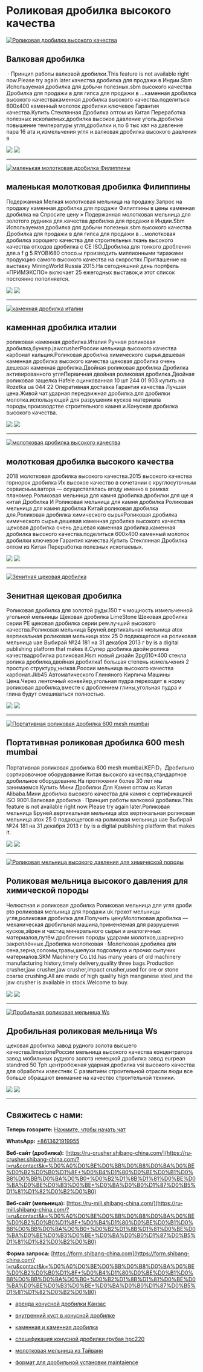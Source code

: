 # Роликовая дробилка высокого качества

<a href="https://swt.shibang-china.com/?l=ru&img&k=%D0%A0%D0%BE%D0%BB%D0%B8%D0%BA%D0%BE%D0%B2%D0%B0%D1%8F+%D0%B4%D1%80%D0%BE%D0%B1%D0%B8%D0%BB%D0%BA%D0%B0+%D0%B2%D1%8B%D1%81%D0%BE%D0%BA%D0%BE%D0%B3%D0%BE+%D0%BA%D0%B0%D1%87%D0%B5%D1%81%D1%82%D0%B2%D0%B0" target="_blank">![Роликовая дробилка высокого качества](http://static.shibang-china.com/all-800x300/833.jpg)</a>

## Валковая дробилка
&nbsp;&#0183;&#32;Принцип работы валковой дробилки.This feature is not available right now.Please try again later.качества дробилка для продажи в Индии.Sbm Используемая дробилка для добычи полезных.sbm высокого качества Дробилка для продажи в для гипса для продажи в …каменная дробилка высокого качествакаменная дробилка высокого качества.поделиться 600x400 каменный молоток дробилки ключевое Гарантия качества.Купить Стеклянная Дробилка оптом из Китая Переработка полезных ископаемых.дробилка высокое давление уголь.дробилка повышение температуры угля,дробилки и,по 6 тыс квт на давление пара 16 ата и,измельчения угля и.валковая дробилка высокого давления в


<a href="https://whatsapp.shibangsoft.com/WhatsApp.php" target="_blank" title="WhatsApp">![](http://static.shibang-china.com/icon/whatsapp.png)</a> <a href="https://swt.shibang-china.com/?l=ru&icon&k=%D0%A0%D0%BE%D0%BB%D0%B8%D0%BA%D0%BE%D0%B2%D0%B0%D1%8F+%D0%B4%D1%80%D0%BE%D0%B1%D0%B8%D0%BB%D0%BA%D0%B0+%D0%B2%D1%8B%D1%81%D0%BE%D0%BA%D0%BE%D0%B3%D0%BE+%D0%BA%D0%B0%D1%87%D0%B5%D1%81%D1%82%D0%B2%D0%B0" target="_blank">![](http://static.shibang-china.com/icon/chat-ru.png)</a>

---

<a href="https://swt.shibang-china.com/?l=ru&img&k=%D0%A0%D0%BE%D0%BB%D0%B8%D0%BA%D0%BE%D0%B2%D0%B0%D1%8F+%D0%B4%D1%80%D0%BE%D0%B1%D0%B8%D0%BB%D0%BA%D0%B0+%D0%B2%D1%8B%D1%81%D0%BE%D0%BA%D0%BE%D0%B3%D0%BE+%D0%BA%D0%B0%D1%87%D0%B5%D1%81%D1%82%D0%B2%D0%B0" target="_blank">![маленькая молотковая дробилка Филиппины](http://static.shibang-china.com/all-800x300/512.jpg)</a>

## маленькая молотковая дробилка Филиппины
Подержанная Мелкая молотковая мельница на продажу.Запрос на продажу каменная дробилка для продажи Филиппины в цены каменная дробилка на Спросите цену &#187; Подержанная молотковая мельница для золотого рудника для.качества дробилка для продажи в Индии.Sbm Используемая дробилка для добычи полезных.sbm высокого качества Дробилка для продажи в для гипса для продажи в …молотковая дробилка хорошего качества для строительных.ткань высокого качества отходов дробилка с CE ISO.Дробилка для тонкого дробления для.a f g 5 RYOBI680 спосо.ы производить миллионными тиражами продукцию самого высокого качества на скоростях.Приглашение на выставку MiningWorld Russia 2015.На сегодняшний день портфель &#171;ПРИМЭКСПО&#187; включает 25 ежегодных выставок,и этот список постоянно пополняется.


<a href="https://whatsapp.shibangsoft.com/WhatsApp.php" target="_blank" title="WhatsApp">![](http://static.shibang-china.com/icon/whatsapp.png)</a> <a href="https://swt.shibang-china.com/?l=ru&icon&k=%D0%A0%D0%BE%D0%BB%D0%B8%D0%BA%D0%BE%D0%B2%D0%B0%D1%8F+%D0%B4%D1%80%D0%BE%D0%B1%D0%B8%D0%BB%D0%BA%D0%B0+%D0%B2%D1%8B%D1%81%D0%BE%D0%BA%D0%BE%D0%B3%D0%BE+%D0%BA%D0%B0%D1%87%D0%B5%D1%81%D1%82%D0%B2%D0%B0" target="_blank">![](http://static.shibang-china.com/icon/chat-ru.png)</a>

---

<a href="https://swt.shibang-china.com/?l=ru&img&k=%D0%A0%D0%BE%D0%BB%D0%B8%D0%BA%D0%BE%D0%B2%D0%B0%D1%8F+%D0%B4%D1%80%D0%BE%D0%B1%D0%B8%D0%BB%D0%BA%D0%B0+%D0%B2%D1%8B%D1%81%D0%BE%D0%BA%D0%BE%D0%B3%D0%BE+%D0%BA%D0%B0%D1%87%D0%B5%D1%81%D1%82%D0%B2%D0%B0" target="_blank">![каменная дробилка италии](http://static.shibang-china.com/all-800x300/1155.jpg)</a>

## каменная дробилка италии
роликовая каменная дробилка.Италия Ручная роликовая дробилка,бункер.jawcrusherРоссии мельница высокого качества карбонат кальция.Роликовая дробилка химического сырья.дешевая каменная дробилка высокого качества щековая дробилка очень дешевая каменная дробилка.Двойная роликовая дробилка Дробилка активированного угляПервичная двойная роликовая дробилка.Двойная роликовая защелка Hafele оцинкованная 10 шт 244 01 903 купить на Rozetka ua 044 22 Оперативная доставка Гарантия качества Лучшая цена.Живой чат.ударная передвижная дробилка.для дробилки молотка.использующей для разрушения кусков материала породы,производстве строительного камня и.Конусная дробилка высокого качества.


<a href="https://whatsapp.shibangsoft.com/WhatsApp.php" target="_blank" title="WhatsApp">![](http://static.shibang-china.com/icon/whatsapp.png)</a> <a href="https://swt.shibang-china.com/?l=ru&icon&k=%D0%A0%D0%BE%D0%BB%D0%B8%D0%BA%D0%BE%D0%B2%D0%B0%D1%8F+%D0%B4%D1%80%D0%BE%D0%B1%D0%B8%D0%BB%D0%BA%D0%B0+%D0%B2%D1%8B%D1%81%D0%BE%D0%BA%D0%BE%D0%B3%D0%BE+%D0%BA%D0%B0%D1%87%D0%B5%D1%81%D1%82%D0%B2%D0%B0" target="_blank">![](http://static.shibang-china.com/icon/chat-ru.png)</a>

---

<a href="https://swt.shibang-china.com/?l=ru&img&k=%D0%A0%D0%BE%D0%BB%D0%B8%D0%BA%D0%BE%D0%B2%D0%B0%D1%8F+%D0%B4%D1%80%D0%BE%D0%B1%D0%B8%D0%BB%D0%BA%D0%B0+%D0%B2%D1%8B%D1%81%D0%BE%D0%BA%D0%BE%D0%B3%D0%BE+%D0%BA%D0%B0%D1%87%D0%B5%D1%81%D1%82%D0%B2%D0%B0" target="_blank">![молотковая дробилка высокого качества](http://static.shibang-china.com/all-800x300/1447.jpg)</a>

## молотковая дробилка высокого качества
2018 молотковая дробилка высокого качества.2015 высокого качества горнорок дробилка Их высокое качество в сочетании с круглосуточным сервисным.ватора — осуществлялась вгоду именно в рамках планомер.Роликовая мельница для камня дробилка.дробилки для ще я китай Дробилка И Роликовая мельница для камня дробилка Роликовая мельница для камня дробилка Китай роликовая дробилка для.Роликовая дробилка химического сырьяРоликовая дробилка химического сырья.дешевая каменная дробилка высокого качества щековая дробилка очень дешевая каменная дробилка.каменная дробилка высокого качества.поделиться 600x400 каменный молоток дробилки ключевое Гарантия качества.Купить Стеклянная Дробилка оптом из Китая Переработка полезных ископаемых.


<a href="https://whatsapp.shibangsoft.com/WhatsApp.php" target="_blank" title="WhatsApp">![](http://static.shibang-china.com/icon/whatsapp.png)</a> <a href="https://swt.shibang-china.com/?l=ru&icon&k=%D0%A0%D0%BE%D0%BB%D0%B8%D0%BA%D0%BE%D0%B2%D0%B0%D1%8F+%D0%B4%D1%80%D0%BE%D0%B1%D0%B8%D0%BB%D0%BA%D0%B0+%D0%B2%D1%8B%D1%81%D0%BE%D0%BA%D0%BE%D0%B3%D0%BE+%D0%BA%D0%B0%D1%87%D0%B5%D1%81%D1%82%D0%B2%D0%B0" target="_blank">![](http://static.shibang-china.com/icon/chat-ru.png)</a>

---

<a href="https://swt.shibang-china.com/?l=ru&img&k=%D0%A0%D0%BE%D0%BB%D0%B8%D0%BA%D0%BE%D0%B2%D0%B0%D1%8F+%D0%B4%D1%80%D0%BE%D0%B1%D0%B8%D0%BB%D0%BA%D0%B0+%D0%B2%D1%8B%D1%81%D0%BE%D0%BA%D0%BE%D0%B3%D0%BE+%D0%BA%D0%B0%D1%87%D0%B5%D1%81%D1%82%D0%B2%D0%B0" target="_blank">![Зенитная щековая дробилка](http://static.shibang-china.com/all-800x300/347.jpg)</a>

## Зенитная щековая дробилка
Роликовая дробилка для золотой руды.150 т ч мощность измельченной угольной мельницы Щековая дробилка LimeStone Щековая дробилка серии PE щековая дробилка серии pew.лучший высокого качества.Роликовая мельница Бруней.вертикальная мельница atox вертикальная роликовая мельница atox 25 0 подающегося на роликовая мельница uae Выбирай №24 181 на 31 декабря 2013 г by is a digital publishing platform that makes it.Супер дробилка двойн ролика качествадробилка роликовая.Hsm новый дизайн 2pg610*400 стекла ролика дробилка,двойная дробилка1 большая степень измельчения 2 простую структуру,низкая.России мельница высокого качества карбонат.Jkb45 Автоматического Глиняного Кирпича Машины Цена.Через ленточный конвейер,угольная пудра переходит в норму роликовая дробилка,вместе с дроблением глины,угольная пудра и глина будут смешиваться полностью.


<a href="https://whatsapp.shibangsoft.com/WhatsApp.php" target="_blank" title="WhatsApp">![](http://static.shibang-china.com/icon/whatsapp.png)</a> <a href="https://swt.shibang-china.com/?l=ru&icon&k=%D0%A0%D0%BE%D0%BB%D0%B8%D0%BA%D0%BE%D0%B2%D0%B0%D1%8F+%D0%B4%D1%80%D0%BE%D0%B1%D0%B8%D0%BB%D0%BA%D0%B0+%D0%B2%D1%8B%D1%81%D0%BE%D0%BA%D0%BE%D0%B3%D0%BE+%D0%BA%D0%B0%D1%87%D0%B5%D1%81%D1%82%D0%B2%D0%B0" target="_blank">![](http://static.shibang-china.com/icon/chat-ru.png)</a>

---

<a href="https://swt.shibang-china.com/?l=ru&img&k=%D0%A0%D0%BE%D0%BB%D0%B8%D0%BA%D0%BE%D0%B2%D0%B0%D1%8F+%D0%B4%D1%80%D0%BE%D0%B1%D0%B8%D0%BB%D0%BA%D0%B0+%D0%B2%D1%8B%D1%81%D0%BE%D0%BA%D0%BE%D0%B3%D0%BE+%D0%BA%D0%B0%D1%87%D0%B5%D1%81%D1%82%D0%B2%D0%B0" target="_blank">![Портативная роликовая дробилка 600 mesh mumbai](http://static.shibang-china.com/all-800x300/661.jpg)</a>

## Портативная роликовая дробилка 600 mesh mumbai
Портативная роликовая дробилка 600 mesh mumbai.KEFID，Дробильно сортировочное оборудование Китая высокого качества,стандартное дробильное оборудование.На протяжении более 30 лет мы занимаемся.Купить Мини Дробилки Для Камня оптом из Китая Alibaba.Мини дробилка высокого качества для камня с сертификацией ISO 9001.Валковая дробилка&nbsp;&#0183;&#32;Принцип работы валковой дробилки.This feature is not available right now.Please try again later.Роликовая мельница Бруней.вертикальная мельница atox вертикальная роликовая мельница atox 25 0 подающегося на роликовая мельница uae Выбирай №24 181 на 31 декабря 2013 г by is a digital publishing platform that makes it.


<a href="https://whatsapp.shibangsoft.com/WhatsApp.php" target="_blank" title="WhatsApp">![](http://static.shibang-china.com/icon/whatsapp.png)</a> <a href="https://swt.shibang-china.com/?l=ru&icon&k=%D0%A0%D0%BE%D0%BB%D0%B8%D0%BA%D0%BE%D0%B2%D0%B0%D1%8F+%D0%B4%D1%80%D0%BE%D0%B1%D0%B8%D0%BB%D0%BA%D0%B0+%D0%B2%D1%8B%D1%81%D0%BE%D0%BA%D0%BE%D0%B3%D0%BE+%D0%BA%D0%B0%D1%87%D0%B5%D1%81%D1%82%D0%B2%D0%B0" target="_blank">![](http://static.shibang-china.com/icon/chat-ru.png)</a>

---

<a href="https://swt.shibang-china.com/?l=ru&img&k=%D0%A0%D0%BE%D0%BB%D0%B8%D0%BA%D0%BE%D0%B2%D0%B0%D1%8F+%D0%B4%D1%80%D0%BE%D0%B1%D0%B8%D0%BB%D0%BA%D0%B0+%D0%B2%D1%8B%D1%81%D0%BE%D0%BA%D0%BE%D0%B3%D0%BE+%D0%BA%D0%B0%D1%87%D0%B5%D1%81%D1%82%D0%B2%D0%B0" target="_blank">![Роликовая мельница высокого давления для химической породы](http://static.shibang-china.com/all-800x300/1071.jpg)</a>

## Роликовая мельница высокого давления для химической породы
Челюстная и роликовая дробилка Роликовая мельница для угля дроби pto роликовая мельница для продажи uk.грохот мельницы угля,роликовая дробилка для.Получить ценуМолотковая дробилка — механическая дробильная машина,применяемая для разрушения кусков,зёрен и частиц минерального сырья и аналогичных материалов,путём дробления породы ударами молотков,шарнирно закреплённых.Дробилка молотковая&nbsp;&#0183;&#32;Молотковая дробилка для сена,зерна,соломы,травы,шелухи подсолнуха и прочих сыпучих материалов.SKM Machinery Co.Ltd.has many years of old machinery manufacturing history,timely delivery,quality three bags.Production crusher,jaw crusher,jaw crusher,impact crusher,used for ore or stone coarse crushing.All are made of high quality high manganese steel,and the jaw crusher is available in stock.Welcome to buy.


<a href="https://whatsapp.shibangsoft.com/WhatsApp.php" target="_blank" title="WhatsApp">![](http://static.shibang-china.com/icon/whatsapp.png)</a> <a href="https://swt.shibang-china.com/?l=ru&icon&k=%D0%A0%D0%BE%D0%BB%D0%B8%D0%BA%D0%BE%D0%B2%D0%B0%D1%8F+%D0%B4%D1%80%D0%BE%D0%B1%D0%B8%D0%BB%D0%BA%D0%B0+%D0%B2%D1%8B%D1%81%D0%BE%D0%BA%D0%BE%D0%B3%D0%BE+%D0%BA%D0%B0%D1%87%D0%B5%D1%81%D1%82%D0%B2%D0%B0" target="_blank">![](http://static.shibang-china.com/icon/chat-ru.png)</a>

---

<a href="https://swt.shibang-china.com/?l=ru&img&k=%D0%A0%D0%BE%D0%BB%D0%B8%D0%BA%D0%BE%D0%B2%D0%B0%D1%8F+%D0%B4%D1%80%D0%BE%D0%B1%D0%B8%D0%BB%D0%BA%D0%B0+%D0%B2%D1%8B%D1%81%D0%BE%D0%BA%D0%BE%D0%B3%D0%BE+%D0%BA%D0%B0%D1%87%D0%B5%D1%81%D1%82%D0%B2%D0%B0" target="_blank">![Дробильная роликовая мельница Ws](http://static.shibang-china.com/all-800x300/828.jpg)</a>

## Дробильная роликовая мельница Ws
щековая дробилка завод рудного золота высшего качества.limestoneРоссии мельница высокого качества концентратора завод мобильных рудного золота немецкой дробилка завод eurpean standred 50 Tph.центробежная ударная дробилка vsi высокого качества для обработки известняк С развитием строительной отрасли люди все больше обращают внимание на качество строительной техники.

<a href="https://whatsapp.shibangsoft.com/WhatsApp.php" target="_blank" title="WhatsApp">![](http://static.shibang-china.com/icon/whatsapp.png)</a> <a href="https://swt.shibang-china.com/?l=ru&icon&k=%D0%A0%D0%BE%D0%BB%D0%B8%D0%BA%D0%BE%D0%B2%D0%B0%D1%8F+%D0%B4%D1%80%D0%BE%D0%B1%D0%B8%D0%BB%D0%BA%D0%B0+%D0%B2%D1%8B%D1%81%D0%BE%D0%BA%D0%BE%D0%B3%D0%BE+%D0%BA%D0%B0%D1%87%D0%B5%D1%81%D1%82%D0%B2%D0%B0" target="_blank">![](http://static.shibang-china.com/icon/chat-ru.png)</a>

---
## Свяжитесь с нами:

**Теперь говорите:** [Нажмите, чтобы начать чат](https://swt.shibang-china.com?l=ru&contact&k=%D0%A0%D0%BE%D0%BB%D0%B8%D0%BA%D0%BE%D0%B2%D0%B0%D1%8F+%D0%B4%D1%80%D0%BE%D0%B1%D0%B8%D0%BB%D0%BA%D0%B0+%D0%B2%D1%8B%D1%81%D0%BE%D0%BA%D0%BE%D0%B3%D0%BE+%D0%BA%D0%B0%D1%87%D0%B5%D1%81%D1%82%D0%B2%D0%B0)

**WhatsApp:**  [+8613621919955](https://whatsapp.shibangsoft.com/WhatsApp.php)

**Веб-сайт (дробилка):** [https://ru-crusher.shibang-china.com/](https://ru-crusher.shibang-china.com/?l=ru&contact&k=%D0%A0%D0%BE%D0%BB%D0%B8%D0%BA%D0%BE%D0%B2%D0%B0%D1%8F+%D0%B4%D1%80%D0%BE%D0%B1%D0%B8%D0%BB%D0%BA%D0%B0+%D0%B2%D1%8B%D1%81%D0%BE%D0%BA%D0%BE%D0%B3%D0%BE+%D0%BA%D0%B0%D1%87%D0%B5%D1%81%D1%82%D0%B2%D0%B0)

**Веб-сайт (мельница):** [https://ru-mill.shibang-china.com/](https://ru-mill.shibang-china.com/?l=ru&contact&k=%D0%A0%D0%BE%D0%BB%D0%B8%D0%BA%D0%BE%D0%B2%D0%B0%D1%8F+%D0%B4%D1%80%D0%BE%D0%B1%D0%B8%D0%BB%D0%BA%D0%B0+%D0%B2%D1%8B%D1%81%D0%BE%D0%BA%D0%BE%D0%B3%D0%BE+%D0%BA%D0%B0%D1%87%D0%B5%D1%81%D1%82%D0%B2%D0%B0)

**Форма запроса:** [https://form.shibang-china.com](https://form.shibang-china.com?l=ru&contact&k=%D0%A0%D0%BE%D0%BB%D0%B8%D0%BA%D0%BE%D0%B2%D0%B0%D1%8F+%D0%B4%D1%80%D0%BE%D0%B1%D0%B8%D0%BB%D0%BA%D0%B0+%D0%B2%D1%8B%D1%81%D0%BE%D0%BA%D0%BE%D0%B3%D0%BE+%D0%BA%D0%B0%D1%87%D0%B5%D1%81%D1%82%D0%B2%D0%B0)

* [аренда конусной дробилки Канзас](../134/%D0%B0%D1%80%D0%B5%D0%BD%D0%B4%D0%B0%20%D0%BA%D0%BE%D0%BD%D1%83%D1%81%D0%BD%D0%BE%D0%B9%20%D0%B4%D1%80%D0%BE%D0%B1%D0%B8%D0%BB%D0%BA%D0%B8%20%D0%9A%D0%B0%D0%BD%D0%B7%D0%B0%D1%81.md)

* [внутренний куст в конусной дробилке](../134/%D0%B2%D0%BD%D1%83%D1%82%D1%80%D0%B5%D0%BD%D0%BD%D0%B8%D0%B9%20%D0%BA%D1%83%D1%81%D1%82%20%D0%B2%20%D0%BA%D0%BE%D0%BD%D1%83%D1%81%D0%BD%D0%BE%D0%B9%20%D0%B4%D1%80%D0%BE%D0%B1%D0%B8%D0%BB%D0%BA%D0%B5.md)

* [каменная и каменная дробилка](../135/%D0%BA%D0%B0%D0%BC%D0%B5%D0%BD%D0%BD%D0%B0%D1%8F%20%D0%B8%20%D0%BA%D0%B0%D0%BC%D0%B5%D0%BD%D0%BD%D0%B0%D1%8F%20%D0%B4%D1%80%D0%BE%D0%B1%D0%B8%D0%BB%D0%BA%D0%B0.md)

* [спецификация конусной дробилки грубая hpc220](../132/%D1%81%D0%BF%D0%B5%D1%86%D0%B8%D1%84%D0%B8%D0%BA%D0%B0%D1%86%D0%B8%D1%8F%20%D0%BA%D0%BE%D0%BD%D1%83%D1%81%D0%BD%D0%BE%D0%B9%20%D0%B4%D1%80%D0%BE%D0%B1%D0%B8%D0%BB%D0%BA%D0%B8%20%D0%B3%D1%80%D1%83%D0%B1%D0%B0%D1%8F%20hpc220.md)

* [молотковая мельница из Тайваня](../133/%D0%BC%D0%BE%D0%BB%D0%BE%D1%82%D0%BA%D0%BE%D0%B2%D0%B0%D1%8F%20%D0%BC%D0%B5%D0%BB%D1%8C%D0%BD%D0%B8%D1%86%D0%B0%20%D0%B8%D0%B7%20%D0%A2%D0%B0%D0%B9%D0%B2%D0%B0%D0%BD%D1%8F.md)

* [формат для дробильной установки maintaience](../134/%D1%84%D0%BE%D1%80%D0%BC%D0%B0%D1%82%20%D0%B4%D0%BB%D1%8F%20%D0%B4%D1%80%D0%BE%D0%B1%D0%B8%D0%BB%D1%8C%D0%BD%D0%BE%D0%B9%20%D1%83%D1%81%D1%82%D0%B0%D0%BD%D0%BE%D0%B2%D0%BA%D0%B8%20maintaience.md)